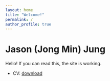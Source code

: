 ```yaml
---
layout: home
title: "Welcome!"
permalink: /
author_profile: true
---
```


# Jason (Jong Min) Jung
Hello! If you can read this, the site is working.

- CV: [download](/files/Jung_CV.pdf)
